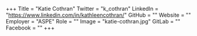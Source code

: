 +++
Title = "Katie Cothran"
Twitter = "k_cothran"
LinkedIn = "https://www.linkedin.com/in/kathleencothran/"
GitHub = ""
Website = ""
Employer = "ASPE"
Role = ""
Image = "katie-cothran.jpg"
GitLab = ""
Facebook = ""
+++
